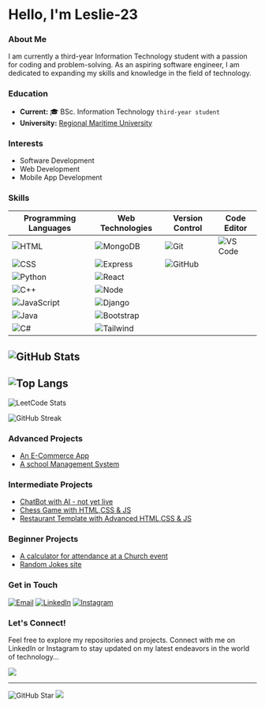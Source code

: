 # Hello, I'm Leslie-23 

### About Me
I am currently a third-year Information Technology student with a passion for coding and problem-solving. As an aspiring software engineer, I am dedicated to expanding my skills and knowledge in the field of technology.

### Education
- **Current:** 🎓 BSc. Information Technology `third-year student`  
- **University:** [Regional Maritime University](https://rmu.edu.gh/)

### Interests
- Software Development
- Web Development
- Mobile App Development

### Skills

| **Programming Languages** | **Web Technologies** | **Version Control** | **Code Editor** |
| ------------------------- | -------------------- | ------------------- | --------------- |
| ![HTML](https://img.shields.io/badge/-HTML5-E34F26?logo=html5&logoColor=white&style=for-the-badge) | ![MongoDB](https://img.shields.io/badge/-MongoDB-47A248?logo=mongodb&logoColor=white&style=for-the-badge) | ![Git](https://img.shields.io/badge/-Git-F05032?logo=git&logoColor=white&style=for-the-badge) | ![VS Code](https://img.shields.io/badge/VS%20Code-007ACC?style=for-the-badge&logo=visual-studio-code&logoColor=white) |
| ![CSS](https://img.shields.io/badge/-CSS3-1572B6?logo=css3&logoColor=white&style=for-the-badge) | ![Express](https://img.shields.io/badge/-Express.js-000000?logo=express&logoColor=white&style=for-the-badge) | ![GitHub](https://img.shields.io/badge/-GitHub-181717?logo=github&logoColor=white&style=for-the-badge) |  |
| ![Python](https://img.shields.io/badge/-Python-3776AB?logo=python&logoColor=white&style=for-the-badge) | ![React](https://img.shields.io/badge/-React-61DAFB?logo=react&logoColor=black&style=for-the-badge) |  |  |
| ![C++](https://img.shields.io/badge/-C++-00599C?logo=c%2B%2B&logoColor=white&style=for-the-badge) | ![Node](https://img.shields.io/badge/-Node.js-339933?logo=node.js&logoColor=white&style=for-the-badge) |  |  |
| ![JavaScript](https://img.shields.io/badge/-JavaScript-F7DF1E?logo=javascript&logoColor=black&style=for-the-badge) | ![Django](https://img.shields.io/badge/-Django-092E20?logo=django&logoColor=white&style=for-the-badge) |  |  |
| ![Java](https://img.shields.io/badge/-Java-007396?logo=java&logoColor=white&style=for-the-badge) | ![Bootstrap](https://img.shields.io/badge/-Bootstrap-7952B3?logo=bootstrap&logoColor=white&style=for-the-badge) |  |  |
| ![C#](https://img.shields.io/badge/-C%23-239120?logo=c-sharp&logoColor=white&style=for-the-badge) | ![Tailwind](https://img.shields.io/badge/-Tailwind%20CSS-38B2AC?logo=tailwind-css&logoColor=white&style=for-the-badge) |  |  |


![GitHub Stats](https://github-readme-stats.vercel.app/api?username=Leslie-23&show_icons=true&theme=great-gatsby)
---
![Top Langs](https://github-readme-stats.vercel.app/api/top-langs/?username=Leslie-23&layout=compact&theme=great-gatsby)
---
![LeetCode Stats](https://leetcard.jacoblin.cool/leslieajayi27?theme=dark&font=Montserrat&ext=contest)

![GitHub Streak](https://github-readme-streak-stats.herokuapp.com/?user=Leslie-23&theme=great-gatsby)

<!-- 
![GitHub Activity Graph](https://github-readme-activity-graph.vercel.app/graph?username=Leslie-23&theme=react-dark&hide_border=true&hide_title=false&area=true&custom_title=Total%20contribution%20graph%20in%20all%20repo)
-->


### Advanced Projects
- [An E-Commerce App](https://paltech-e-commerce.netlify.app/)
- [A school Management System](https://paltech-school-management-system.netlify.app)

### Intermediate Projects
- [ChatBot with AI - not yet live](https://github.com/Leslie-23/ReactChatGPTChatbot)
- [Chess Game with HTML,CSS & JS](https://github.com/Leslie-23/chessGame)
- [Restaurant Template with Advanced HTML,CSS & JS](http://leslie-restaurant-template-23.netlify.app/)

### Beginner Projects
- [A calculator for attendance at a Church event](https://wci-spintex.netlify.app/)
- [Random Jokes site](https://mordecai-and-rigby-fun2.netlify.app/)

### Get in Touch

[![Email](https://img.shields.io/badge/-Email-D14836?logo=gmail&logoColor=white&style=for-the-badge)](mailto:leslieajayi27@gmail.com)
[![LinkedIn](https://img.shields.io/badge/-LinkedIn-0A66C2?logo=linkedin&logoColor=white&style=for-the-badge)](https://www.linkedin.com/in/leslie-paul-ajayi-45a725279?utm_source=share&utm_campaign=share_via&utm_content=profile&utm_medium=android_app)
[![Instagram](https://img.shields.io/badge/-Instagram-E4405F?logo=instagram&logoColor=white&style=for-the-badge)](https://www.instagram.com/i_am.leslie/)

### Let's Connect!
Feel free to explore my repositories and projects. Connect with me on LinkedIn or Instagram to stay updated on my latest endeavors in the world of technology...


[![](https://visitcount.itsvg.in/api?id=Leslie-23&icon=0&color=0)](https://visitcount.itsvg.in)

---
![GitHub Star](https://img.shields.io/badge/GitHub%20Star-000000?style=for-the-badge&logo=github&logoColor=green)
[![](https:://visitcount.itsvg.in/api?id=Leslie-23&label=Profile%20Views&icon=2&pretty=true)](https://visitcount.itsvg.in)




